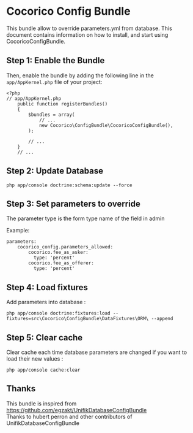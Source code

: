 Cocorico Config Bundle
========================

This bundle allow to override parameters.yml from database.
This document contains information on how to install, and start using CocoricoConfigBundle.

Step 1: Enable the Bundle
-------------------------

Then, enable the bundle by adding the following line in the `app/AppKernel.php` file of your project:

    <?php
    // app/AppKernel.php
        public function registerBundles()
        {
            $bundles = array(
                // ...
                new Cocorico\ConfigBundle\CocoricoConfigBundle(),
            );
            
            // ...
        }
        // ...
    

Step 2: Update Database
-----------------------

    php app/console doctrine:schema:update --force
    


Step 3: Set parameters to override
-------------------------------------

The parameter type is the form type name of the field in admin

Example:
    
    parameters:
        cocorico_config.parameters_allowed:
            cocorico.fee_as_asker:
              type: 'percent'
            cocorico.fee_as_offerer:
              type: 'percent'
    
    
    
Step 4: Load fixtures
---------------------

Add parameters into database :

    php app/console doctrine:fixtures:load --fixtures=src\Cocorico\ConfigBundle\DataFixtures\ORM\ --append
    

Step 5: Clear cache
-------------------

Clear cache each time database parameters are changed if you want to load their new values :

    php app/console cache:clear
    
    
Thanks
------
This bundle is inspired from https://github.com/egzakt/UnifikDatabaseConfigBundle   
Thanks to hubert perron and other contributors of UnifikDatabaseConfigBundle
    